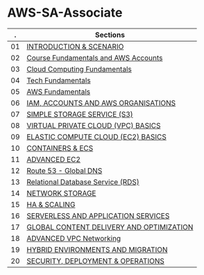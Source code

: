 # AWS-SA-Associate

. | Sections
---|---
01 | [INTRODUCTION & SCENARIO](docs/01%20INTRODUCTION%20%26%20SCENARIO.md)
02 | [Course Fundamentals and AWS Accounts](docs/02%20Course%20Fundamentals%20and%20AWS%20Accounts.md)
03 | [Cloud Computing Fundamentals](docs/03%20Cloud%20Computing%20Fundamentals.md)
04 | [Tech Fundamentals](docs/04%20Tech%20Fundamentals.md)
05 | [AWS Fundamentals](docs/05%20AWS%20Fundamentals.md)
06 | [IAM, ACCOUNTS AND AWS ORGANISATIONS](docs/06%20IAM%2C%20ACCOUNTS%20AND%20AWS%20ORGANISATIONS.md)
07 | [SIMPLE STORAGE SERVICE (S3)](docs/07%20SIMPLE%20STORAGE%20SERVICE%20(S3).md)
08 | [VIRTUAL PRIVATE CLOUD (VPC) BASICS](docs/08%20VIRTUAL%20PRIVATE%20CLOUD%20(VPC)%20BASICS.md)
09 | [ELASTIC COMPUTE CLOUD (EC2) BASICS](docs/09%20ELASTIC%20COMPUTE%20CLOUD%20(EC2)%20BASICS.md)
10 | [CONTAINERS & ECS](docs/10%20CONTAINERS%20%26%20ECS.md)
11 | [ADVANCED EC2](docs/11%20ADVANCED%20EC2.md)
12 | [Route 53 - Global DNS](docs/12%20Route%2053%20-%20Global%20DNS.md)
13 | [Relational Database Service (RDS)](docs/13%20Relational%20Database%20Service%20(RDS).md)
14 | [NETWORK STORAGE](docs/14%20NETWORK%20STORAGE.md)
15 | [HA & SCALING](docs/15%20HA%20%26%20SCALING.md)
16 | [SERVERLESS AND APPLICATION SERVICES](docs/16%20SERVERLESS%20AND%20APPLICATION%20SERVICES.md)
17 | [GLOBAL CONTENT DELIVERY AND OPTIMIZATION](docs/17%20GLOBAL%20CONTENT%20DELIVERY%20AND%20OPTIMIZATION.md)
18 | [ADVANCED VPC Networking](docs/18%20ADVANCED%20VPC%20Networking.md)
19 | [HYBRID ENVIRONMENTS AND MIGRATION](docs/19%20HYBRID%20ENVIRONMENTS%20AND%20MIGRATION.md)
20 | [SECURITY, DEPLOYMENT & OPERATIONS](docs/20%20SECURITY%2C%20DEPLOYMENT%20%26%20OPERATIONS.md)


